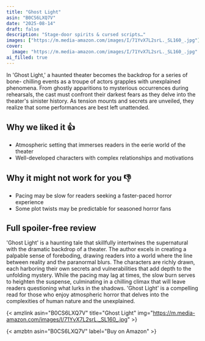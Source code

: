 ```yaml
---
title: "Ghost Light"
asin: "B0CS6LXQ7V"
date: "2025-08-14"
draft: false
description: "Stage-door spirits & cursed scripts…"
images: ["https://m.media-amazon.com/images/I/71YvX7L2srL._SL160_.jpg"]
cover:
  image: "https://m.media-amazon.com/images/I/71YvX7L2srL._SL160_.jpg"
ai_filled: true
---
```


In 'Ghost Light,' a haunted theater becomes the backdrop for a series of bone-
chilling events as a troupe of actors grapples with unexplained phenomena. From
ghostly apparitions to mysterious occurrences during rehearsals, the cast must
confront their darkest fears as they delve into the theater's sinister history.
As tension mounts and secrets are unveiled, they realize that some performances
are best left unattended.

## Why we liked it 👍
- Atmospheric setting that immerses readers in the eerie world of the theater
- Well-developed characters with complex relationships and motivations

## Why it might not work for you 👎
- Pacing may be slow for readers seeking a faster-paced horror experience
- Some plot twists may be predictable for seasoned horror fans

## Full spoiler-free review
 'Ghost Light' is a haunting tale that skillfully intertwines the supernatural
with the dramatic backdrop of a theater. The author excels in creating a
palpable sense of foreboding, drawing readers into a world where the line
between reality and the paranormal blurs. The characters are richly drawn, each
harboring their own secrets and vulnerabilities that add depth to the unfolding
mystery. While the pacing may lag at times, the slow burn serves to heighten the
suspense, culminating in a chilling climax that will leave readers questioning
what lurks in the shadows. 'Ghost Light' is a compelling read for those who
enjoy atmospheric horror that delves into the complexities of human nature and
the unexplained.

{< amzlink asin="B0CS6LXQ7V" title="Ghost Light" img="https://m.media-amazon.com/images/I/71YvX7L2srL._SL160_.jpg" >}

{< amzbtn asin="B0CS6LXQ7V" label="Buy on Amazon" >}
